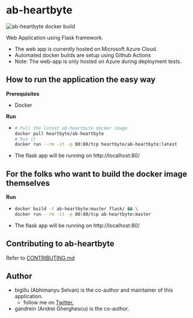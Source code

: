 # ab-heartbyte
![ab-heartbyte docker build](https://github.com/bigillu/ab-heartbyte/workflows/ab-heartbyte%20docker%20build/badge.svg?branch=master&event=push)

Web Application using Flask framework.
- The web app is currently hosted on Microsoft Azure Cloud.
- Automated docker builds are setup using Github Actions
- Note: The web-app is only hosted on Azure during deployment tests.

## How to run the application the easy way

**Prerequisites**
- Docker

**Run**
- ```bash
  # Pull the latest ab-heartbyte docker image
  docker pull heartbyte/ab-heartbyte
  # Run it
  docker run --rm -it -p 80:80/tcp heartbyte/ab-heartbyte:latest
  ```    
- The flask app will be running on http://localhost:80/

## For the folks who want to build the docker image themselves

**Run**
- ```bash
  docker build -t ab-heartbyte:master flask/ && \
  docker run --rm -it -p 80:80/tcp ab-heartbyte:master 
  ```    
- The flask app will be running on http://localhost:80/

## Contributing to ab-heartbyte
Refer to [CONTRIBUTING.md](CONTRIBUTING.md)

## Author
* bigillu (Abhimanyu Selvan) is the co-author and maintainer of this application.
  * follow me on [Twitter.](http://www.twitter.com/a_bigillu) 
* gandrein (Andrei Gherghescu) is the co-author.
